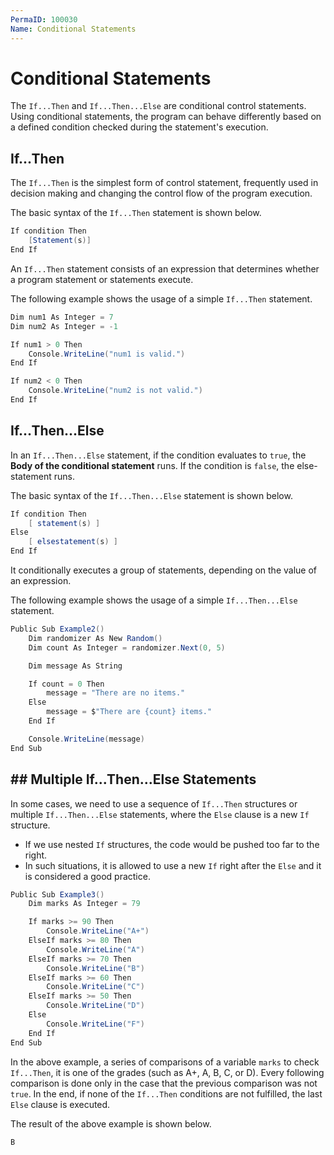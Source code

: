 ```yaml
---
PermaID: 100030
Name: Conditional Statements
---
```


# Conditional Statements

The `If...Then` and `If...Then...Else` are conditional control statements. Using conditional statements, the program can behave differently based on a defined condition checked during the statement's execution.

## If...Then

The `If...Then` is the simplest form of control statement, frequently used in decision making and changing the control flow of the program execution.

The basic syntax of the `If...Then` statement is shown below.

```csharp
If condition Then 
    [Statement(s)]
End If
```

An `If...Then` statement consists of an expression that determines whether a program statement or
statements execute.

The following example shows the usage of a simple `If...Then` statement.

```csharp
Dim num1 As Integer = 7
Dim num2 As Integer = -1

If num1 > 0 Then
    Console.WriteLine("num1 is valid.")
End If

If num2 < 0 Then
    Console.WriteLine("num2 is not valid.")
End If
```

## If...Then...Else

In an `If...Then...Else` statement, if the condition evaluates to `true`, the **Body of the conditional statement** runs. If the condition is `false`, the else-statement runs. 

The basic syntax of the `If...Then...Else` statement is shown below.

```csharp
If condition Then
    [ statement(s) ]
Else
    [ elsestatement(s) ]
End If
```

It conditionally executes a group of statements, depending on the value of an expression.

The following example shows the usage of a simple `If...Then...Else` statement.

```csharp
Public Sub Example2()
    Dim randomizer As New Random()
    Dim count As Integer = randomizer.Next(0, 5)

    Dim message As String

    If count = 0 Then
        message = "There are no items."
    Else
        message = $"There are {count} items."
    End If

    Console.WriteLine(message)
End Sub
```

## ## Multiple If...Then...Else Statements

In some cases, we need to use a sequence of `If...Then` structures or multiple `If...Then...Else` statements, where the `Else` clause is a new `If` structure. 

 - If we use nested `If` structures, the code would be pushed too far to the right. 
 - In such situations, it is allowed to use a new `If` right after the `Else` and it is considered a good practice. 

```csharp
Public Sub Example3()
    Dim marks As Integer = 79

    If marks >= 90 Then
        Console.WriteLine("A+")
    ElseIf marks >= 80 Then
        Console.WriteLine("A")
    ElseIf marks >= 70 Then
        Console.WriteLine("B")
    ElseIf marks >= 60 Then
        Console.WriteLine("C")
    ElseIf marks >= 50 Then
        Console.WriteLine("D")
    Else
        Console.WriteLine("F")
    End If
End Sub
```

In the above example, a series of comparisons of a variable `marks` to check `If...Then`, it is one of the grades (such as A+, A, B, C, or D). Every following comparison is done only in the case that the previous comparison was not `true`. In the end, if none of the `If...Then` conditions are not fulfilled, the last `Else` clause is executed. 

The result of the above example is shown below.

```csharp
B
```
